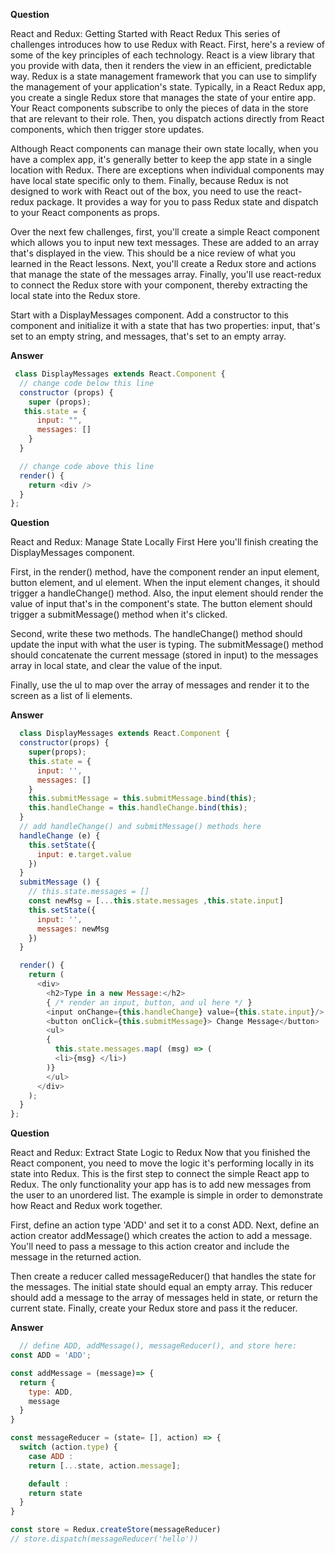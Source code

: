 **Question**

React and Redux: Getting Started with React Redux
This series of challenges introduces how to use Redux with React. First, here's a review of some of the key principles of each technology. React is a view library that you provide with data, then it renders the view in an efficient, predictable way. Redux is a state management framework that you can use to simplify the management of your application's state. Typically, in a React Redux app, you create a single Redux store that manages the state of your entire app. Your React components subscribe to only the pieces of data in the store that are relevant to their role. Then, you dispatch actions directly from React components, which then trigger store updates.

Although React components can manage their own state locally, when you have a complex app, it's generally better to keep the app state in a single location with Redux. There are exceptions when individual components may have local state specific only to them. Finally, because Redux is not designed to work with React out of the box, you need to use the react-redux package. It provides a way for you to pass Redux state and dispatch to your React components as props.

Over the next few challenges, first, you'll create a simple React component which allows you to input new text messages. These are added to an array that's displayed in the view. This should be a nice review of what you learned in the React lessons. Next, you'll create a Redux store and actions that manage the state of the messages array. Finally, you'll use react-redux to connect the Redux store with your component, thereby extracting the local state into the Redux store.


Start with a DisplayMessages component. Add a constructor to this component and initialize it with a state that has two properties: input, that's set to an empty string, and messages, that's set to an empty array.

**Answer**

```javascript
 class DisplayMessages extends React.Component {
  // change code below this line
  constructor (props) {
    super (props);
   this.state = {
      input: "",
      messages: []
    }
  }

  // change code above this line
  render() {
    return <div />
  }
};
```

**Question**

React and Redux: Manage State Locally First
Here you'll finish creating the DisplayMessages component.


First, in the render() method, have the component render an input element, button element, and ul element. When the input element changes, it should trigger a handleChange() method. Also, the input element should render the value of input that's in the component's state. The button element should trigger a submitMessage() method when it's clicked.

Second, write these two methods. The handleChange() method should update the input with what the user is typing. The submitMessage() method should concatenate the current message (stored in input) to the messages array in local state, and clear the value of the input.

Finally, use the ul to map over the array of messages and render it to the screen as a list of li elements.

**Answer**

```javascript
  class DisplayMessages extends React.Component {
  constructor(props) {
    super(props);
    this.state = {
      input: '',
      messages: []
    }
    this.submitMessage = this.submitMessage.bind(this);
    this.handleChange = this.handleChange.bind(this);
  }
  // add handleChange() and submitMessage() methods here
  handleChange (e) {
    this.setState({
      input: e.target.value
    })
  }
  submitMessage () {
    // this.state.messages = []
    const newMsg = [...this.state.messages ,this.state.input]
    this.setState({
      input: '',
      messages: newMsg
    })
  }

  render() {
    return (
      <div>
        <h2>Type in a new Message:</h2>
        { /* render an input, button, and ul here */ }
        <input onChange={this.handleChange} value={this.state.input}/>
        <button onClick={this.submitMessage}> Change Message</button>
        <ul>
        { 
          this.state.messages.map( (msg) => (
          <li>{msg} </li>)
        )}
        </ul>
      </div>
    );
  }
};
```

**Question**

React and Redux: Extract State Logic to Redux
Now that you finished the React component, you need to move the logic it's performing locally in its state into Redux. This is the first step to connect the simple React app to Redux. The only functionality your app has is to add new messages from the user to an unordered list. The example is simple in order to demonstrate how React and Redux work together.


First, define an action type 'ADD' and set it to a const ADD. Next, define an action creator addMessage() which creates the action to add a message. You'll need to pass a message to this action creator and include the message in the returned action.

Then create a reducer called messageReducer() that handles the state for the messages. The initial state should equal an empty array. This reducer should add a message to the array of messages held in state, or return the current state. Finally, create your Redux store and pass it the reducer.

**Answer**

```javascript
  // define ADD, addMessage(), messageReducer(), and store here:
const ADD = 'ADD';

const addMessage = (message)=> {
  return {
    type: ADD,
    message
  }
}

const messageReducer = (state= [], action) => {
  switch (action.type) {
    case ADD : 
    return [...state, action.message];

    default :
    return state
  }
}

const store = Redux.createStore(messageReducer)
// store.dispatch(messageReducer('hello'))
```